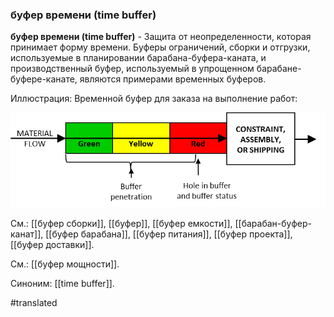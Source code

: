### буфер времени (time buffer)

**буфер времени (time buffer)** - Защита от неопределенности, которая принимает форму времени. Буферы ограничений, сборки и отгрузки, используемые в планировании барабана-буфера-каната, и производственный буфер, используемый в упрощенном барабане-буфере-канате, являются примерами временных буферов.

Иллюстрация: Временной буфер для заказа на выполнение работ:

![](images/image124.png)

См.: [[буфер сборки]], [[буфер]], [[буфер емкости]], [[барабан-буфер-канат]], [[буфер барабана]], [[буфер питания]], [[буфер проекта]], [[буфер доставки]].

См.: [[буфер мощности]].

Синоним: [[time buffer]].

#translated
